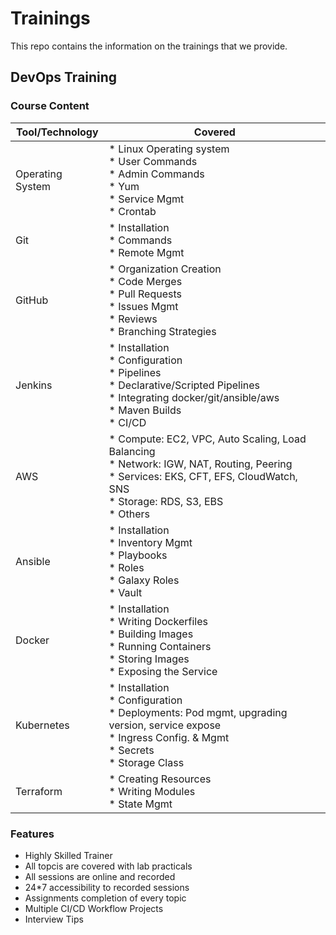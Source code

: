# Trainings
This repo contains the information on the trainings that we provide.

## DevOps Training
### Course Content
| Tool/Technology  |  Covered |
|---|---|
| Operating System  | * Linux Operating system<br/> * User Commands<br/> * Admin Commands<br/> * Yum<br/> * Service Mgmt<br/> * Crontab  |
| Git | * Installation<br/> * Commands<br/> * Remote Mgmt<br/> |
| GitHub | * Organization Creation<br/> * Code Merges<br/> * Pull Requests<br/> * Issues Mgmt<br/> * Reviews<br/> * Branching Strategies |
| Jenkins | * Installation<br/> * Configuration<br/> * Pipelines<br/> * Declarative/Scripted Pipelines<br/> * Integrating docker/git/ansible/aws<br/> * Maven Builds<br/> * CI/CD |
| AWS | * Compute: EC2, VPC, Auto Scaling, Load Balancing<br/> * Network: IGW, NAT, Routing, Peering<br/> * Services: EKS, CFT, EFS, CloudWatch, SNS<br/> * Storage: RDS, S3, EBS<br/> * Others |
| Ansible | * Installation<br/> * Inventory Mgmt<br/> * Playbooks<br/> * Roles<br/> * Galaxy Roles<br/> * Vault |
| Docker | * Installation<br/> * Writing Dockerfiles<br/> * Building Images<br/> * Running Containers<br/> * Storing Images<br/> * Exposing the Service |
| Kubernetes | * Installation<br/> * Configuration<br/> * Deployments: Pod mgmt, upgrading version, service expose<br/> * Ingress Config. & Mgmt<br/> * Secrets<br/> * Storage Class | 
| Terraform | * Creating Resources<br/> * Writing Modules<br/> * State Mgmt |

### Features
- Highly Skilled Trainer
- All topcis are covered with lab practicals
- All sessions are online and recorded
- 24*7 accessibility to recorded sessions
- Assignments completion of every topic
- Multiple CI/CD Workflow Projects
- Interview Tips
